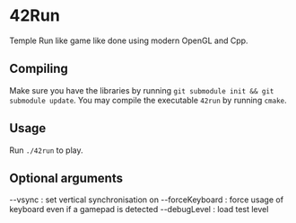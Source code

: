 # 42Run

Temple Run like game like done using modern OpenGL and Cpp.

## Compiling

Make sure you have the libraries by running `git submodule init && git submodule update`.
You may compile the executable `42run` by running `cmake`.

## Usage
Run `./42run` to play.

## Optional arguments
--vsync : set vertical synchronisation on
--forceKeyboard : force usage of keyboard even if a gamepad is detected
--debugLevel : load test level

